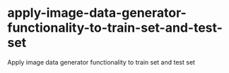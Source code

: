 # apply-image-data-generator-functionality-to-train-set-and-test-set
Apply image data generator functionality to train set and test set 

